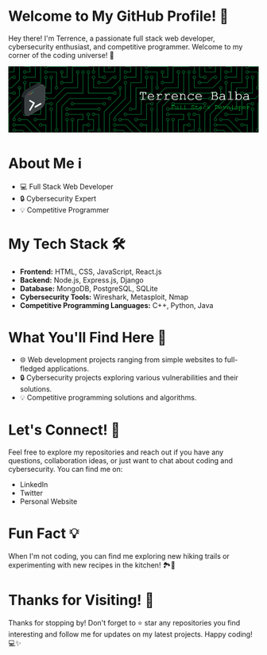 <h1>Welcome to My GitHub Profile! 👋</h1>
<p>Hey there! I'm Terrence, a passionate full stack web developer, cybersecurity enthusiast, and competitive programmer. Welcome to my corner of the coding universe! 🚀</p>

![Header](./profile.png)

<h1>About Me ℹ️</h1>
<ul>
  <li>💻 Full Stack Web Developer</li>
  <li>🔒 Cybersecurity Expert</li>
  <li>💡 Competitive Programmer</li>
</ul>

<h1>My Tech Stack 🛠️</h1>
<ul>
  <li><strong>Frontend:</strong> HTML, CSS, JavaScript, React.js</li>
  <li><strong>Backend:</strong> Node.js, Express.js, Django</li>
  <li><strong>Database:</strong> MongoDB, PostgreSQL, SQLite</li>
  <li><strong>Cybersecurity Tools:</strong> Wireshark, Metasploit, Nmap</li>
  <li><strong>Competitive Programming Languages:</strong> C++, Python, Java</li>
</ul>

<h1>What You'll Find Here 📁</h1>
<ul>
  <li>🌐 Web development projects ranging from simple websites to full-fledged applications.</li>
  <li>🔒 Cybersecurity projects exploring various vulnerabilities and their solutions.</li>
  <li>💡 Competitive programming solutions and algorithms.</li>
</ul>

<h1>Let's Connect! 🌟</h1>
<p>Feel free to explore my repositories and reach out if you have any questions, collaboration ideas, or just want to chat about coding and cybersecurity. You can find me on:</p>
<ul>
  <li>LinkedIn</li>
  <li>Twitter</li>
  <li>Personal Website</li>
</ul>

<h1>Fun Fact 💡</h1>
<p>When I'm not coding, you can find me exploring new hiking trails or experimenting with new recipes in the kitchen! 🏞️🍳</p>

<h1>Thanks for Visiting! 🙌</h1>
<p>Thanks for stopping by! Don't forget to ⭐️ star any repositories you find interesting and follow me for updates on my latest projects. Happy coding! 💻✨</p>
